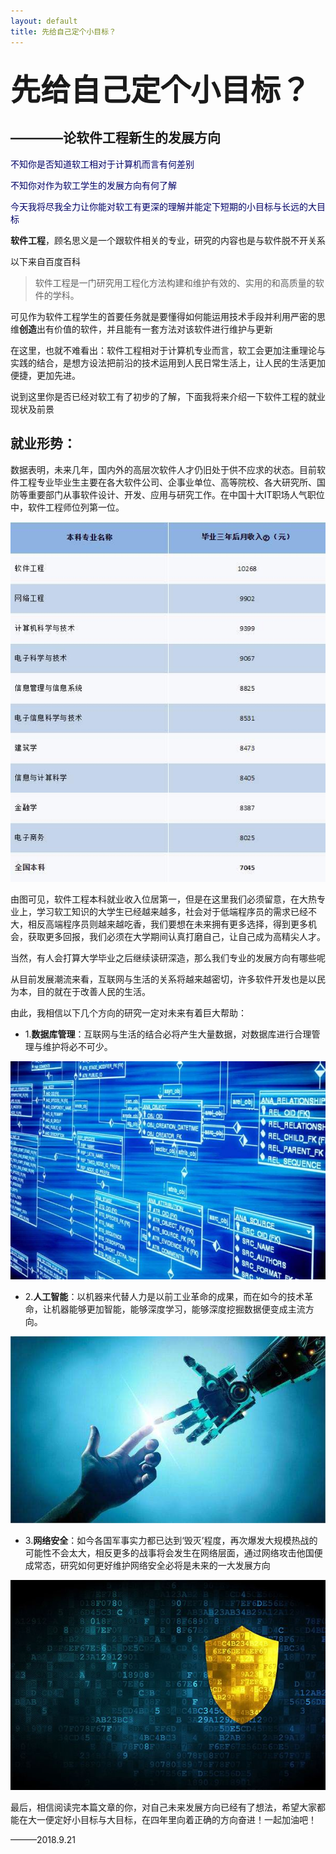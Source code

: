 ```yaml
---
layout: default
title: 先给自己定个小目标？ 
--- 
```

<font size="10">先给自己定个小目标？</font><br /> 
---------------------
##  ————论软件工程新生的发展方向
<font color="#000066">不知你是否知道软工相对于计算机而言有何差别</font><br /> 

<font color="#000066">不知你对作为软工学生的发展方向有何了解</font><br /> 

<font color="#000066">今天我将尽我全力让你能对软工有更深的理解并能定下短期的小目标与长远的大目标</font><br /> 

**软件工程**，顾名思义是一个跟软件相关的专业，研究的内容也是与软件脱不开关系

以下来自百度百科
>软件工程是一门研究用工程化方法构建和维护有效的、实用的和高质量的软件的学科。

可见作为软件工程学生的首要任务就是要懂得如何能运用技术手段并利用严密的思维**创造**出有价值的软件，并且能有一套方法对该软件进行维护与更新

在这里，也就不难看出：软件工程相对于计算机专业而言，软工会更加注重理论与实践的结合，是想方设法把前沿的技术运用到人民日常生活上，让人民的生活更加便捷，更加先进。

说到这里你是否已经对软工有了初步的了解，下面我将来介绍一下软件工程的就业现状及前景

## **就业形势**：

数据表明，未来几年，国内外的高层次软件人才仍旧处于供不应求的状态。目前软件工程专业毕业生主要在各大软件公司、企事业单位、高等院校、各大研究所、国防等重要部门从事软件设计、开发、应用与研究工作。在中国十大IT职场人气职位中，软件工程师位列第一位。

![](images/xinjinpaihang.jpg)

由图可见，软件工程本科就业收入位居第一，但是在这里我们必须留意，在大热专业上，学习软工知识的大学生已经越来越多，社会对于低端程序员的需求已经不大，相反高端程序员则越来越吃香，我们要想在未来拥有更多选择，得到更多机会，获取更多回报，我们必须在大学期间认真打磨自己，让自己成为高精尖人才。

当然，有人会打算大学毕业之后继续读研深造，那么我们专业的发展方向有哪些呢

从目前发展潮流来看，互联网与生活的关系将越来越密切，许多软件开发也是以民为本，目的就在于改善人民的生活。

由此，我相信以下几个方向的研究一定对未来有着巨大帮助：

- 1.**数据库管理**：互联网与生活的结合必将产生大量数据，对数据库进行合理管理与维护将必不可少。

![](images/shujvku.jpg)

- 2.**人工智能**：以机器来代替人力是以前工业革命的成果，而在如今的技术革命，让机器能够更加智能，能够深度学习，能够深度挖掘数据便变成主流方向。

![](images\ai.jpg)

- 3.**网络安全**：如今各国军事实力都已达到‘毁灭’程度，再次爆发大规模热战的可能性不会太大，相反更多的战事将会发生在网络层面，通过网络攻击他国便成常态，研究如何更好维护网络安全必将是未来的一大发展方向

![](images/wangluoanquan.jpg)

最后，相信阅读完本篇文章的你，对自己未来发展方向已经有了想法，希望大家都能在大一便定好小目标与大目标，在四年里向着正确的方向奋进！一起加油吧！

———2018.9.21
